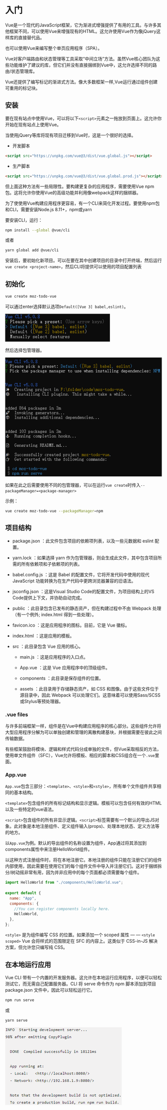 # 入门

Vue是一个现代的JavaScript框架，它为渐进式增强提供了有用的工具。与许多其他框架不同，可以使用Vue来增强现有的HTML。这允许使用Vue作为像jQuery这样库的直接替代品。

也可以使用Vue来编写整个单页应用程序（SPA）。

Vue对客户端路由和状态管理等工具采取“中间立场”方法。虽然Vue核心团队为这些功能维护了建议的库，但它们并没有直接捆绑到Vue中，这允许选择不同的路由/状态管理库。

Vue还提供了编写标记的渐进式方法。像大多数框架一样,Vue运行通过组件创建可重用的标记块。

## 安装

要在现有站点中使用Vue，可以将以下`<script>`元素之一拖放到页面上。这允许你开始在现有站点上使用Vue。

当使用jQuery等库将现有项目迁移到Vue时，这是一个很好的选择。

- 开发脚本
```html
<script src="https://unpkg.com/vue@3/dist/vue.global.js"></script>
```

- 生产脚本
```html
<script src="https://unpkg.com/vue@3/dist/vue.global.prod.js"></script>
```

但上面这种方法有一些局限性。要构建更复杂的应用程序，需要使用Vue npm包。这将允许你使用Vue的高级功能并利用像webpack这样的捆绑器。

为了使使用Vue构建应用程序更容易，有一个CLI来简化开发过程。要使用npm包和CLI，需要安装Node.js 8.11+，npm或yarn

要安装CLI，运行：
```bash
npm install --global @vue/cli
```
或者
```bash
yarn global add @vue/cli
```

安装后，要初始化新项目。可以在要在其中创建项目的目录中打开终端，然后运行`vue create <project-name>`，然后CLI将提供可以使用的项目配置列表

## 初始化

```bash
vue create moz-todo-vue
```

可以通过enter选择默认选项`Default([Vue 3] babel,eslint)`。

![Alt text](image.png)

然后选择包管理器。

![Alt text](image-1.png)

如果在此之后需要使用不同的包管理器，可以在运行`vue create`时传入`--packageManager=<package-manager>`

示例：
```bash
vue create moz-todo-vue --packageManager=npm
```

## 项目结构

- package.json ：此文件包含项目的依赖项列表，以及一些元数据和 eslint 配置。

- yarn.lock ：如果选择 yarn 作为包管理器，则会生成此文件，其中包含项目所需的所有依赖项和子依赖项的列表。

- babel.config.js ：这是 Babel 的配置文件，它将开发代码中使用的现代 JavaScript 功能转换为在生产代码中更跨浏览器兼容的旧语法。

- jsconfig.json ：这是Visual Studio Code的配置文件，为项目结构上的VS Code提供上下文，并协助自动完成。

- public ：此目录包含已发布的静态资产，但在构建过程中不由 Webpack 处理（有一个例外; index.html 得到一些处理）。

- favicon.ico ：这是应用程序的图标。目前，它是 Vue 徽标。

- index.html ：这是应用的模板。

- src ：此目录包含 Vue 应用的核心。

    - main.js ：这是应用程序的入口点。

    - App.vue ：这是 Vue 应用程序中的顶级组件。

    - components ：此目录是保存组件的位置。

    - assets ：此目录用于存储静态资产，如 CSS 和图像。由于这些文件位于源目录中，因此 Webpack 可以处理它们。这意味着可以使用Sass/SCSS或Stylus等预处理器。

### .vue files
与许多前端框架一样，组件是在Vue中构建应用程序的核心部分。这些组件允许将大型应用程序分解为可以单独创建和管理的离散构建基块，并根据需要在彼此之间传输数据。

有些框架鼓励将模块、逻辑和样式代码分成单独的文件，但Vue采取相反的方法，使用单文件组件（SFC），Vue允许将模板、相应的脚本和CSS组合在一个`.vue`里面。

### App.vue
`App.vue`包含三部分：`<template>`、`<style>`和`<style>`，所有单个文件组件共享相同的基本结构。

`<template>`包含组件的所有标记结构和显示逻辑。模板可以包含任何有效的HTML以及一些特定的vue语法。

`<script>`包含组件的所有非显示逻辑。`<script>`标签需要有一个默认的导出JS对象。此对象是本地注册组件、定义组件输入(props)、处理本地状态、定义方法等的地方。

以`App.vue`为例。默认的导出组件的名称设置为组件，App通过将其添加到components属性中来注册HelloWorld组件。

以这种方式注册组件时，将在本地注册它。本地注册的组件只能在注册它们的组件内部使用，因此需要在使用它们的每个组件文件中导入并注册它们。这对于捆绑拆分/树动摇非常有用，因为并非应用中的每个页面都必须需要每个组件。

```js
import HelloWorld from "./components/HelloWorld.vue";

export default {
  name: "App",
  components: {
    //You can register components locally here.
    HelloWorld,
  },
};
```

`<style>` 是为组件编写 CSS 的位置。如果添加一个 scoped 属性 — — `<style scoped>` Vue 会将样式的范围限定在 SFC 的内容上。这类似于 CSS-in-JS 解决方案，但允许您只编写纯 CSS。

## 在本地运行应用

Vue CLI 带有一个内置的开发服务器。这允许在本地运行应用程序，以便可以轻松测试它，而无需自己配置服务器。CLI 将 serve 命令作为 npm 脚本添加到项目 package.json 文件中，因此可以轻松运行它。

```bash
npm run serve
```

或

```bash
yarn serve
```

![Alt text](image-2.png)










































































